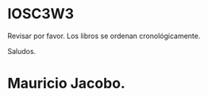 # IOSC3W3


Revisar por favor. Los libros se ordenan cronológicamente.

Saludos.
# Mauricio Jacobo.
